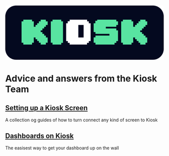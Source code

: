 ![Kiosk Logo](./logo.png)

# Advice and answers from the Kiosk Team

## [Setting up a Kiosk Screen](articles/screens/index)
A collection og guides of how to turn connect any kind of screen to Kiosk

## [Dashboards on Kiosk](articles/dashboards)
The easisest way to get your dashboard up on the wall

